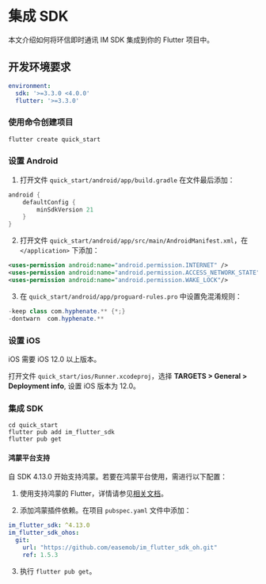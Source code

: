 # 集成 SDK

本文介绍如何将环信即时通讯 IM SDK 集成到你的 Flutter 项目中。

## 开发环境要求

```yaml
environment:
  sdk: '>=3.3.0 <4.0.0'
  flutter: '>=3.3.0'
```

### 使用命令创建项目

```dart
flutter create quick_start
```

### 设置 Android

1. 打开文件 `quick_start/android/app/build.gradle` 在文件最后添加：

```dart
android {
    defaultConfig {
        minSdkVersion 21
    }
}
```

2. 打开文件 `quick_start/android/app/src/main/AndroidManifest.xml`，在 `</application>` 下添加：

```xml
<uses-permission android:name="android.permission.INTERNET" />
<uses-permission android:name="android.permission.ACCESS_NETWORK_STATE"/>
<uses-permission android:name="android.permission.WAKE_LOCK"/>
```

3. 在 `quick_start/android/app/proguard-rules.pro` 中设置免混淆规则：

```java
-keep class com.hyphenate.** {*;}
-dontwarn  com.hyphenate.**
```

### 设置 iOS

iOS 需要 iOS 12.0 以上版本。

打开文件 `quick_start/ios/Runner.xcodeproj`，选择 **TARGETS > General > Deployment info**, 设置 iOS 版本为 12.0。

### 集成 SDK

```shell
cd quick_start
flutter pub add im_flutter_sdk
flutter pub get
```

#### 鸿蒙平台支持

自 SDK 4.13.0 开始支持鸿蒙。若要在鸿蒙平台使用，需进行以下配置：

1. 使用支持鸿蒙的 Flutter，详情请参见[相关文档](https://gitee.com/harmonycommando_flutter/flutter)。

2. 添加鸿蒙插件依赖。在项目 `pubspec.yaml` 文件中添加：

```yaml
im_flutter_sdk: ^4.13.0
im_flutter_sdk_ohos:
  git:
    url: "https://github.com/easemob/im_flutter_sdk_oh.git"
    ref: 1.5.3
```

3. 执行 `flutter pub get`。